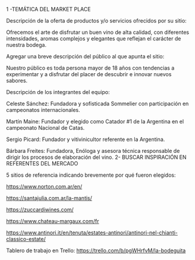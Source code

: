 1 -TEMÁTICA DEL MARKET PLACE

Descripción de la oferta de productos y/o servicios ofrecidos por su sitio:

Ofrecemos el arte de disfrutar un buen vino de alta calidad, con diferentes intensidades, aromas complejos y elegantes que reflejan el carácter de nuestra bodega.

Agregar una breve descripción del público al que apunta el sitio:

Nuestro público es toda persona mayor de 18 años con tendencias a experimentar y a disfrutar del placer de descubrir e innovar nuevos sabores.

Descripción de los integrantes del equipo:

Celeste Sánchez: Fundadora y sofisticada Sommelier con participación en campeonatos internacionales.

Martín Maine: Fundador y elegido como Catador #1 de la Argentina en el campeonato Nacional de Catas.

Sergio Picard: Fundador y vitivinicultor referente en la Argentina.

Bárbara Freites: Fundadora, Enóloga y asesora técnica responsable de dirigir los procesos de elaboración del vino.
2- BUSCAR INSPIRACIÓN EN REFERENTES DEL MERCADO

5 sitios de referencia indicando brevemente por qué fueron elegidos:

https://www.norton.com.ar/en/

https://santajulia.com.ar/la-mantis/

https://zuccardiwines.com/

https://www.chateau-margaux.com/fr

https://www.antinori.it/en/tenuta/estates-antinori/antinori-nel-chianti-classico-estate/

Tablero de trabajo en Trello: 
https://trello.com/b/pgWHrfvM/la-bodeguita
